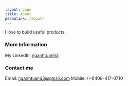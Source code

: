 ```yaml
---
layout: page
title: About
permalink: /about/
---
```


I love to build useful products.

### More Information

My LinkedIn: [nganhtuan63](https://vn.linkedin.com/in/nganhtuan63)

### Contact me

Email: [nganhtuan63@gmail.com](mailto:nganhtuan63@gmail.com)
Mobile: (+1)408-417-0710